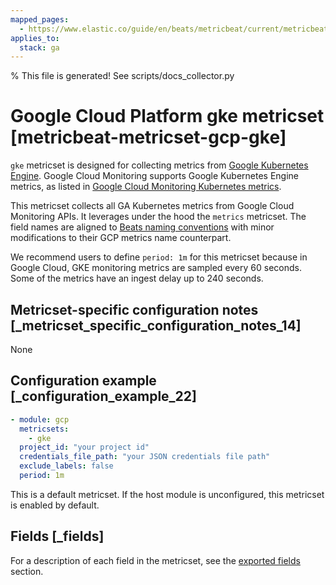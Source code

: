 ```yaml
---
mapped_pages:
  - https://www.elastic.co/guide/en/beats/metricbeat/current/metricbeat-metricset-gcp-gke.html
applies_to:
  stack: ga
---
```


% This file is generated! See scripts/docs_collector.py

# Google Cloud Platform gke metricset [metricbeat-metricset-gcp-gke]

`gke` metricset is designed for collecting metrics from [Google Kubernetes Engine](https://cloud.google.com/kubernetes-engine). Google Cloud Monitoring supports Google Kubernetes Engine metrics, as listed in [Google Cloud Monitoring Kubernetes metrics](https://cloud.google.com/monitoring/api/metrics_kubernetes).

This metricset collects all GA Kubernetes metrics from Google Cloud Monitoring APIs. It leverages under the hood the `metrics` metricset. The field names are aligned to [Beats naming conventions](/extend/event-conventions.md) with minor modifications to their GCP metrics name counterpart.

We recommend users to define `period: 1m` for this metricset because in Google Cloud, GKE monitoring metrics are sampled every 60 seconds. Some of the metrics have an ingest delay up to 240 seconds.


## Metricset-specific configuration notes [_metricset_specific_configuration_notes_14]

None


## Configuration example [_configuration_example_22]

```yaml
- module: gcp
  metricsets:
    - gke
  project_id: "your project id"
  credentials_file_path: "your JSON credentials file path"
  exclude_labels: false
  period: 1m
```

This is a default metricset. If the host module is unconfigured, this metricset is enabled by default.

## Fields [_fields]

For a description of each field in the metricset, see the [exported fields](/reference/metricbeat/exported-fields-gcp.md) section.

